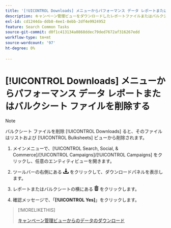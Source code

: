 ```yaml
---
title: '[!UICONTROL Downloads] メニューからパフォーマンス データ レポートまたはバルクシート ファイルを削除する'
description: キャンペーン管理ビューをダウンロードしたレポートファイルまたはバルクシートファイルを削除する方法について説明します。
exl-id: cd1244da-ddb8-4ee1-8ebb-2df4e9924952
feature: Search Common Tasks
source-git-commit: d0f1c413134a0868ddec79ded7672af316267edd
workflow-type: tm+mt
source-wordcount: '97'
ht-degree: 0%

---
```


# [!UICONTROL Downloads] メニューからパフォーマンス データ レポートまたはバルクシート ファイルを削除する

>[!NOTE]
>
>バルクシート ファイルを削除 [!UICONTROL Downloads] ると、そのファイルはリストおよび [!UICONTROL Bulksheets] ビューから削除されます。

1. メインメニューで、[!UICONTROL Search, Social, & Commerce]/[!UICONTROL Campaigns]/[!UICONTROL Campaigns] をクリックし、任意のエンティティビューを開きます。

1. ツールバーの右側にある ![ レポートのダウンロード ](/help/search-social-commerce/assets/download.png " レポートのダウンロード ") をクリックして、ダウンロードパネルを表示します。

1. レポートまたはバルクシートの横にある ![ 削除 ](/help/search-social-commerce/assets/delete.png " 削除 ") をクリックします。

1. 確認メッセージで、「**[!UICONTROL Yes]**」をクリックします。

>[!MORELIKETHIS]
>
>[ キャンペーン管理ビューからのデータのダウンロード ](/help/search-social-commerce/common-tasks/navigation-editing-selection/download.md)

